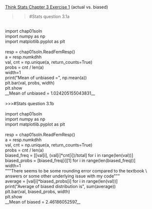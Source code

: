 [Think Stats Chapter 3 Exercise 1](http://greenteapress.com/thinkstats2/html/thinkstats2004.html#toc31) (actual vs. biased)

>> #Stats question 3.1a</br>
</br>
import chap01soln</br>
import numpy as np</br>
import matplotlib.pyplot as plt</br>
</br>
resp = chap01soln.ReadFemResp()</br>
a = resp.numkdhh</br>
val, cnt = np.unique(a, return_counts=True)</br>
probs = cnt / len(a)</br>
width=1</br>
print("Mean of unbiased =", np.mean(a))</br>
plt.bar(val, probs, width)</br>
plt.show</br>
__Mean of unbiased = 1.024205155043831__


</br>
</br>
>>>#Stats question 3.1b</br>
</br>
import chap01soln</br>
import numpy as np</br>
import matplotlib.pyplot as plt</br>
</br>
resp = chap01soln.ReadFemResp()</br>
a = resp.numkdhh</br>
val, cnt = np.unique(a, return_counts=True)</br>
probs = cnt / len(a)</br>
biased_freq = [[val[i], (val[i]*cnt[i])/total] for i in range(len(val))]</br>
biased_probs = [biased_freq[i][1] for i in range(len(biased_freq))]</br>
width=1</br>
"""There seems to be some rounding error compared to the textbook \
answers or some other underlying issue with my code"""</br>
average = [val[i]*biased_probs[i] for i in range(len(val))]</br>
print("Average of biased distribution is", sum(average))</br>
plt.bar(val, biased_probs, width)</br>
plt.show</br>
__Mean of biased = 2.46186052597__


